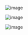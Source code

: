![image](https://github.com/realchavoo/valenciaa/assets/133610412/664f3b79-bcfd-4720-9a5f-690984ab2363)

![image](https://github.com/realchavoo/valenciaa/assets/133610412/2a0d9a9a-8f9b-4f48-8cab-4e6fba9421e8)

![image](https://github.com/realchavoo/valenciaa/assets/133610412/bb8e4c7d-5f57-40bb-b548-237c6cb23429)


